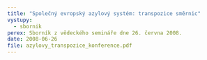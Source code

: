 ```yaml
---
title: "Společný evropský azylový systém: transpozice směrnic"
vystupy:
  - sbornik
perex: Sborník z vědeckého semináře dne 26. června 2008.
date: 2008-06-26
file: azylovy_transpozice_konference.pdf
---
```

